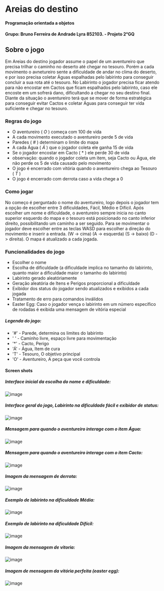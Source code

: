 # Areias do destino
#### Programação orientada a objetos
#### Grupo: Bruno Ferreira de Andrade Lyra 852103. - Projeto 2°GQ 

## Sobre o jogo
 Em Areias do destino jogador assume o papel de um aventureiro que precisa trilhar o caminho no deserto até chegar no tesouro. Porém a cada movimento o avnetureiro sente a dificuldade de andar no clima do deserto, e por isso precisa coletar Águas espalhadas pelo labirinto para conseguir concluir a sua rota até o tesouro. No Labirinto o jogador precisa ficar atendo para não encostar em Cactos que ficam espalhados pelo labirinto, caso ele encoste em um sofrerá dano, dificultando a chegar no seu destino final. Diante da situação o aventureiro terá que se mover de forma estratégica para conseguir evitar Cactos e coletar Águas para conseguir ter vida suficiente e chegar no tesouro.
 ### Regras do jogo 
- O aventureiro ( *O* ) começa com 100 de vida
- A cada movimento executado o aventureiro perde 5 de vida
- Paredes ( *#* ) determinam o limite do mapa
- A cada Água ( *Á* ) que o jogador coleta ele ganha 15 de vida
- Se o jogador encostar em Cacto ( * ) ele perde 30 de vida
- observação: quando o jogador coleta um item, seja Cacto ou Água, ele não perde os 5 de vida causado pelo movimento
- O jogo é encerrado com vitória quando o aventureiro chega ao Tesouro ( *T* )
- O jogo é encerrado com derrota caso a vida chege a 0
### Como jogar
No começo é perguntado o nome do aventureiro, logo depois o jogador tem a opção de escolher entre 3 dificuldades, Fácil, Médio e Difícil. Após escolher um nome e dificuldade, o aventureiro sempre inicia no canto superior esquerdo do mapa e o tesouro está posicionado no canto inferior direito, possibilitando um caminho a ser seguido. Para se movimentar o jogador deve escolher entre as teclas WASD para escolher a direção do movimento e inserir a entrada. (W -> cima) (A -> esquerda) (S -> baixo) (D -> direita). O mapa é atualizado a cada jogada.
### Funcionalidades do jogo
- Escolher o nome
- Escolha de dificuldade (a dificuldade implica no tamanho do labirinto, quanto maior a dificuldade maior o tamanho do labirinto)
- Labirinto gerado aleatóriamente 
- Geração aleatória de Itens e Perigos proporcional a dificuldade
- Exibidor dos status do jogador sendo atualizados e exibidos a cada jogada
- Tratamento de erro para comandos inválidos
- Easter Egg: Caso o jogador vença o labirinto em um número específico de rodadas é exibida uma mensagem de vitória especial
##### Legenda do jogo:
- '#' - Parede, determina os limites do labirinto
- ' ' - Caminho livre, espaço livre para movimentação
- '*' - Cacto, Perigo
- 'Á' - Água, Item de cura
- 'T' - Tesouro, O objetivo principal
- 'O' - Aventureiro, A peça que você controla 


#### Screen shots
##### Interface inicial da escolha do nome e dificuldade:

![image](https://github.com/user-attachments/assets/1b6d4977-34bf-43a7-a251-b5f168448745)

##### Interface geral do jogo, Labirinto na dificuldade fácil e exibidor de status:

![image](https://github.com/user-attachments/assets/c86e5292-fb2a-4506-aa18-1805da9eaf5c)

##### Mensagem para quando o aventureiro interage com o item Água:

![image](https://github.com/user-attachments/assets/458d9914-df46-4f8e-a917-c737d3e8106b)

##### Mensagem para quando o aventureiro interage com o item Cacto:

![image](https://github.com/user-attachments/assets/87f3e570-358b-49c5-a243-504657f28e15)

##### Imagem da mensagem de derrota:

![image](https://github.com/user-attachments/assets/536809ba-4951-4db0-916f-55afc5c64a25)

##### Exemplo de labirinto na dificuldade Média:

![image](https://github.com/user-attachments/assets/cf771bc9-29b1-4bd2-9fc0-355b15bb8c5d)

##### Exemplo de labirinto na dificuldade Difícil:

![image](https://github.com/user-attachments/assets/6e730b7d-43fa-4905-88da-efd1fb7ed01c)

##### Imagem da mensagem de vitoria:

![image](https://github.com/user-attachments/assets/41a6df18-2f0f-4d95-8daf-38e6d8b76ebf)

##### Imagem de mensagem da vitória perfeita (easter egg):

![image](https://github.com/user-attachments/assets/be767ff4-7d7b-4793-9834-adcb2ed9cfc5)





